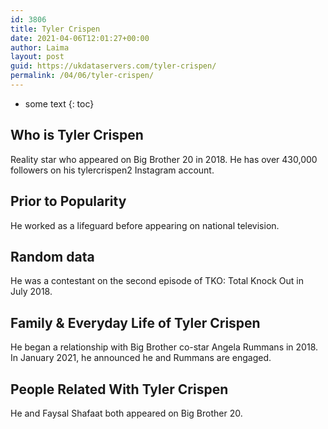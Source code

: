 ```yaml
---
id: 3806
title: Tyler Crispen
date: 2021-04-06T12:01:27+00:00
author: Laima
layout: post
guid: https://ukdataservers.com/tyler-crispen/
permalink: /04/06/tyler-crispen/
---
```


* some text
{: toc}


## Who is Tyler Crispen
                  
                  
                  
Reality star who appeared on Big Brother 20 in 2018. He has over 430,000 followers on his tylercrispen2 Instagram account.
                  
              
            
              
            
                
                
                
## Prior to Popularity
                  
                  
                  
He worked as a lifeguard before appearing on national television. 
                  
              
            
              
            
                
                
                
## Random data
                  
                  
                  
He was a contestant on the second episode of TKO: Total Knock Out in July 2018.
                  
              
            
              
            
                
                
                
## Family & Everyday Life of Tyler Crispen
                  
                  
                  
He began a relationship with Big Brother co-star Angela Rummans in 2018. In January 2021, he announced he and Rummans are engaged.
                  
              
            
              
            
                
                
                
## People Related With Tyler Crispen
                  
                  
                  
He and Faysal Shafaat both appeared on Big Brother 20.
                  
              
            
              
            
                
              
            
              
              
            
            
              
            
          
          
          